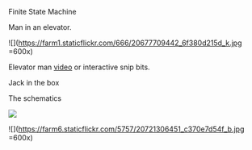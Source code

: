 Finite State Machine 

Man in an elevator.

![](https://farm1.staticflickr.com/666/20677709442_6f380d215d_k.jpg =600x) 

Elevator man [video](https://vimeo.com/136761717) or interactive snip bits.

  
Jack in the box 

The schematics 

![](https://farm6.staticflickr.com/5692/20037389553_f59c48f4e3_z.jpg)

![](https://farm6.staticflickr.com/5757/20721306451_c370e7d54f_b.jpg =600x)